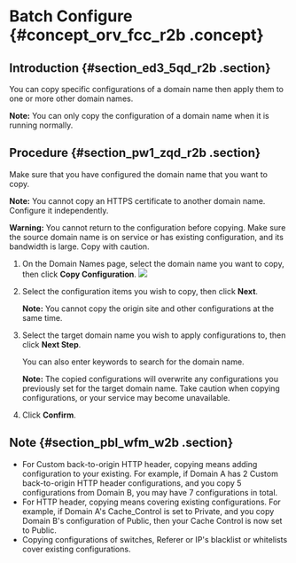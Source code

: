 # Batch Configure {#concept_orv_fcc_r2b .concept}

## Introduction {#section_ed3_5qd_r2b .section}

You can copy specific configurations of a domain name then apply them to one or more other domain names.

**Note:** You can only copy the configuration of a domain name when it is running normally.

## Procedure {#section_pw1_zqd_r2b .section}

Make sure that you have configured the domain name that you want to copy.

**Note:** You cannot copy an HTTPS certificate to another domain name. Configure it independently.

**Warning:** You cannot return to the configuration before copying. Make sure the source domain name is on service or has existing configuration, and its bandwidth is large. Copy with caution.

1.  On the Domain Names page, select the domain name you want to copy, then click **Copy Configuration**. ![](http://static-aliyun-doc.oss-cn-hangzhou.aliyuncs.com/assets/img/17043/15349177508715_en-US.png)
2.  Select the configuration items you wish to copy, then click **Next**.

    **Note:** You cannot copy the origin site and other configurations at the same time.

3.  Select the target domain name you wish to apply configurations to, then click **Next Step**.

    You can also enter keywords to search for the domain name.

    **Note:** The copied configurations will overwrite any configurations you previously set for the target domain name. Take caution when copying configurations, or your service may become unavailable.

4.  Click **Confirm**. 

## Note {#section_pbl_wfm_w2b .section}

-   For Custom back-to-origin HTTP header, copying means adding configuration to your existing. For example, if Domain A has 2 Custom back-to-origin HTTP header configurations, and you copy 5 configurations from Domain B, you may have 7 configurations in total.
-   For HTTP header, copying means covering existing configurations. For example, if Domain A's Cache\_Control is set to Private, and you copy Domain B's configuration of Public, then your Cache Control is now set to Public.
-   Copying configurations of switches, Referer or IP's blacklist or whitelists cover existing configurations.

